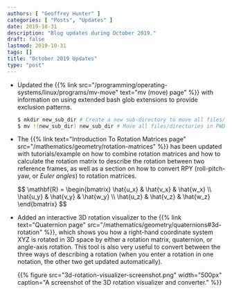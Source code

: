 ```yaml
---
authors: [ "Geoffrey Hunter" ]
categories: [ "Posts", "Updates" ]
date: 2019-10-31
description: "Blog updates during October 2019."
draft: false
lastmod: 2019-10-31
tags: []
title: "October 2019 Updates"
type: "post"
---
```


* Updated the {{% link src="/programming/operating-systems/linux/programs/mv-move" text="mv (move) page" %}} with information on using extended bash glob extensions to provide exclusion patterns.

    ```sh
    $ mkdir new_sub_dir # Create a new sub-directory to move all files/directories in PWD into
    $ mv !(new_sub_dir) new_sub_dir # Move all files/directories in PWD into new_sub_dir, excluding new_sub_dir itself (avoiding the obvious recursion problem)
    ```

* The {{% link text="Introduction To Rotation Matrices page" src="/mathematics/geometry/rotation-matrices" %}} has been updated with tutorials/example on how to combine rotation matrices and how to calculate the rotation matrix to describe the rotation between two reference frames, as well as a section on how to convert RPY (roll-pitch-yaw, or _Euler angles_) to rotation matrices.

    <p>$$
    \mathbf{R} = \begin{bmatrix} \hat{u_x} & \hat{v_x} & \hat{w_x} \\ \hat{u_y} & \hat{v_y} & \hat{w_y} \\ \hat{u_z} & \hat{v_z} & \hat{w_z} \end{bmatrix}
    $$</p>

* Added an interactive 3D rotation visualizer to the {{% link text="Quaternion page" src="/mathematics/geometry/quaternions#3d-rotation" %}}, which shows you how a right-hand coordinate system XYZ is rotated in 3D space by either a rotation matrix, quaternion, or angle-axis rotation. This tool is also very useful to convert between the three ways of describing a rotation (when you enter a rotation in one notation, the other two get updated automatically).

    {{% figure src="3d-rotation-visualizer-screenshot.png" width="500px" caption="A screenshot of the 3D rotation visualizer and converter." %}}
